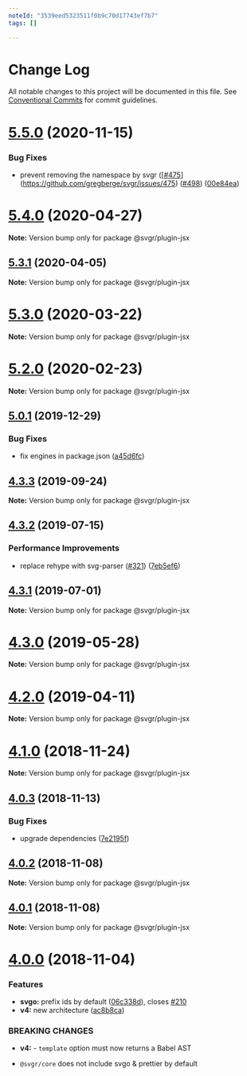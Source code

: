 ```yaml
---
noteId: "3539eed5323511f0b9c70d17743ef7b7"
tags: []

---
```


# Change Log

All notable changes to this project will be documented in this file.
See [Conventional Commits](https://conventionalcommits.org) for commit guidelines.

# [5.5.0](https://github.com/gregberge/svgr/tree/master/packages/plugin-jsx/compare/v5.4.0...v5.5.0) (2020-11-15)


### Bug Fixes

* prevent removing the namespace by svgr ([[#475](https://github.com/gregberge/svgr/tree/master/packages/plugin-jsx/issues/475)](https://github.com/gregberge/svgr/issues/475) ([#498](https://github.com/gregberge/svgr/tree/master/packages/plugin-jsx/issues/498)) ([00e84ea](https://github.com/gregberge/svgr/tree/master/packages/plugin-jsx/commit/00e84ead96d89bcbd072b9585b4db1365e392d33))





# [5.4.0](https://github.com/gregberge/svgr/tree/master/packages/plugin-jsx/compare/v5.3.1...v5.4.0) (2020-04-27)

**Note:** Version bump only for package @svgr/plugin-jsx





## [5.3.1](https://github.com/gregberge/svgr/tree/master/packages/plugin-jsx/compare/v5.3.0...v5.3.1) (2020-04-05)

**Note:** Version bump only for package @svgr/plugin-jsx





# [5.3.0](https://github.com/gregberge/svgr/tree/master/packages/plugin-jsx/compare/v5.2.0...v5.3.0) (2020-03-22)

**Note:** Version bump only for package @svgr/plugin-jsx





# [5.2.0](https://github.com/gregberge/svgr/tree/master/packages/plugin-jsx/compare/v5.1.0...v5.2.0) (2020-02-23)

**Note:** Version bump only for package @svgr/plugin-jsx





## [5.0.1](https://github.com/gregberge/svgr/tree/master/packages/plugin-jsx/compare/v5.0.0...v5.0.1) (2019-12-29)


### Bug Fixes

* fix engines in package.json ([a45d6fc](https://github.com/gregberge/svgr/tree/master/packages/plugin-jsx/commit/a45d6fc8b43402bec60ed4e9273f90fdc65a23a7))





## [4.3.3](https://github.com/gregberge/svgr/tree/master/packages/plugin-jsx/compare/v4.3.2...v4.3.3) (2019-09-24)

**Note:** Version bump only for package @svgr/plugin-jsx





## [4.3.2](https://github.com/gregberge/svgr/tree/master/packages/plugin-jsx/compare/v4.3.1...v4.3.2) (2019-07-15)


### Performance Improvements

* replace rehype with svg-parser ([#321](https://github.com/gregberge/svgr/tree/master/packages/plugin-jsx/issues/321)) ([7eb5ef6](https://github.com/gregberge/svgr/tree/master/packages/plugin-jsx/commit/7eb5ef6))





## [4.3.1](https://github.com/gregberge/svgr/tree/master/packages/plugin-jsx/compare/v4.3.0...v4.3.1) (2019-07-01)

**Note:** Version bump only for package @svgr/plugin-jsx





# [4.3.0](https://github.com/gregberge/svgr/tree/master/packages/plugin-jsx/compare/v4.2.0...v4.3.0) (2019-05-28)

**Note:** Version bump only for package @svgr/plugin-jsx





# [4.2.0](https://github.com/gregberge/svgr/tree/master/packages/plugin-jsx/compare/v4.1.0...v4.2.0) (2019-04-11)

**Note:** Version bump only for package @svgr/plugin-jsx





# [4.1.0](https://github.com/gregberge/svgr/compare/v4.0.4...v4.1.0) (2018-11-24)

**Note:** Version bump only for package @svgr/plugin-jsx





## [4.0.3](https://github.com/gregberge/svgr/compare/v4.0.2...v4.0.3) (2018-11-13)


### Bug Fixes

* upgrade dependencies ([7e2195f](https://github.com/gregberge/svgr/commit/7e2195f))





## [4.0.2](https://github.com/gregberge/svgr/compare/v4.0.1...v4.0.2) (2018-11-08)

**Note:** Version bump only for package @svgr/plugin-jsx





## [4.0.1](https://github.com/gregberge/svgr/compare/v4.0.0...v4.0.1) (2018-11-08)

**Note:** Version bump only for package @svgr/plugin-jsx





# [4.0.0](https://github.com/gregberge/svgr/compare/v3.1.0...v4.0.0) (2018-11-04)


### Features

* **svgo:** prefix ids by default ([06c338d](https://github.com/gregberge/svgr/commit/06c338d)), closes [#210](https://github.com/gregberge/svgr/issues/210)
* **v4:** new architecture ([ac8b8ca](https://github.com/gregberge/svgr/commit/ac8b8ca))


### BREAKING CHANGES

* **v4:** - `template` option must now returns a Babel AST
- `@svgr/core` does not include svgo & prettier by default
